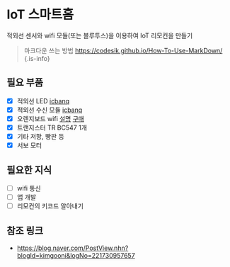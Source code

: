 # IoT 스마트홈 
적외선 센서와 wifi 모듈(또는 블루투스)을 이용하여 IoT 리모컨을 만들기

> 마크다운 쓰는 방법
> https://codesik.github.io/How-To-Use-MarkDown/
{.is-info}


## 필요 부품
- [x] 적외선 LED [icbanq](https://www.icbanq.com/P007628142)
- [x] 적외선 수신 모듈 [icbanq](https://www.icbanq.com/P009910109)
- [x] 오렌지보드 wifi [설명](https://www.kocoafab.cc/product/orangewifiplus) [구매](https://smartstore.naver.com/kocoafab/products/5878725897)
- [x] 트랜지스터 TR BC547 1개
- [x] 기타 저항, 빵판 등
- [x] 서보 모터 

## 필요한 지식
- [ ] wifi 통신
- [ ] 앱 개발
- [ ] 리모컨의 키코드 알아내기

## 참조 링크
- https://blog.naver.com/PostView.nhn?blogId=kimgooni&logNo=221730957657



